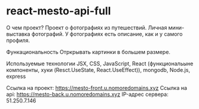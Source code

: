 # react-mesto-api-full

О чем проект?
Проект о фотографиях из путешествий. Личная мини-выставка фотографий. У фотографиях есть описание, как и у самого профиля.

Функациональность
Отркрывать картинки в большем размере.

Используемые технологии
JSX, CSS, JavaScript, React (функциональыне компоненты, хуки (Resct.UseState, React.UseEffect)), mongodb, Node.js, express

Ссылка на проект: https://mesto-front.u.nomoredomains.xyz
Ссылка на api: https://mesto-back.u.nomoredomains.xyz
IP-адрес сервера: 51.250.7.146

